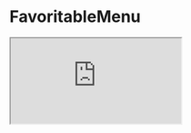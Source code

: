 # FavoritableMenu

<iframe src='https://webchat.botframework.com/embed/dynamicMenu?s=X8mMOM9UpAE.cwA.3es.XVk4eRGKDScILT6j9Zamo9wvSjs4y61VHAxY-bMobwM
'></iframe>